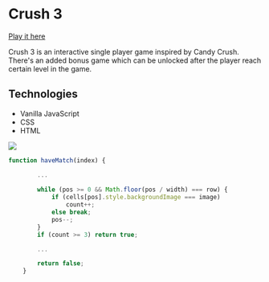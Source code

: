 # Crush 3
[Play it here](http://joedeng.me/crush3/)

Crush 3 is an interactive single player game inspired by Candy Crush. There's an added bonus game which can be unlocked after the player reach certain level in the game.

## Technologies
- Vanilla JavaScript
- CSS
- HTML

<img src="https://github.com/xdeng9/crush3/blob/master/images/crush3-demo.gif" />

```JavaScript
function haveMatch(index) {

        ...
        
        while (pos >= 0 && Math.floor(pos / width) === row) {
            if (cells[pos].style.backgroundImage === image)
                count++;
            else break;
            pos--;
        }
        if (count >= 3) return true;

        ...

        return false;
    }
```
